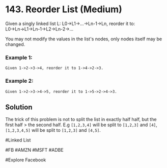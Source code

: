 # 143. Reorder List (Medium)

Given a singly linked list L: L0→L1→…→Ln-1→Ln,
reorder it to: L0→Ln→L1→Ln-1→L2→Ln-2→…

You may not modify the values in the list's nodes, only nodes itself may be changed.

### Example 1:
```
Given 1->2->3->4, reorder it to 1->4->2->3.
```

### Example 2:
```
Given 1->2->3->4->5, reorder it to 1->5->2->4->3.
```

## Solution
The trick of this problem is not to split the list in exactly half half, but the first half > the second half. E.g `[1,2,3,4]` will be split to `[1,2,3]` and `[4]`, `[1,2,3,4,5]` will be split to `[1,2,3]` and `[4,5]`.

#Linked List

#FB #AMZN #MSFT #ADBE

#Explore Facebook
